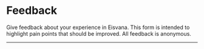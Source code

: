 <script setup lang="ts">
import FeedbackForm from '../components/FeedbackForm.vue';
</script>

# Feedback

Give feedback about your experience in Eisvana. This form is intended to highlight pain points that should be improved. All feedback is anonymous.

<hr>

<FeedbackForm />
